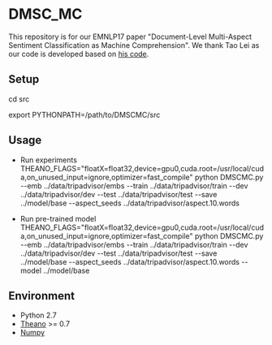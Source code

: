 # DMSC_MC
This repository is for our EMNLP17 paper "Document-Level Multi-Aspect Sentiment Classification as Machine Comprehension". We thank Tao Lei as our code is developed based on [his code](https://github.com/taolei87/rcnn/tree/master/code).

## Setup
cd src

export PYTHONPATH=/path/to/DMSCMC/src

## Usage
- Run experiments
THEANO_FLAGS="floatX=float32,device=gpu0,cuda.root=/usr/local/cuda,on_unused_input=ignore,optimizer=fast_compile"  python DMSCMC.py --emb  ../data/tripadvisor/embs  --train  ../data/tripadvisor/train  --dev  ../data/tripadvisor/dev --test  ../data/tripadvisor/test --save ../model/base  --aspect_seeds ../data/tripadvisor/aspect.10.words 

- Run pre-trained model
THEANO_FLAGS="floatX=float32,device=gpu0,cuda.root=/usr/local/cuda,on_unused_input=ignore,optimizer=fast_compile"  python DMSCMC.py --emb  ../data/tripadvisor/embs  --train  ../data/tripadvisor/train  --dev  ../data/tripadvisor/dev --test  ../data/tripadvisor/test --save ../model/base  --aspect_seeds ../data/tripadvisor/aspect.10.words --model ../model/base

## Environment
* Python 2.7 
* [Theano](http://deeplearning.net/software/theano/) >= 0.7
* [Numpy](http://www.numpy.org) 


